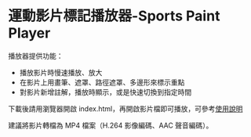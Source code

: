 # 運動影片標記播放器-Sports Paint Player

播放器提供功能：

* 播放影片時慢速播放、放大
* 在影片上用畫筆、遮罩、路徑遮罩、多邊形來標示重點
* 對影片新增註解，播放時顯示，或是快速切換到指定時間

下載後請用瀏覽器開啟 index.html，再開啟影片檔即可播放，可參考[使用說明](https://github.com/ottokang/Sports-Paint-Player/wiki/%E4%BD%BF%E7%94%A8%E8%AA%AA%E6%98%8E "運動影片標記播放器使用說明")

建議將影片轉檔為 MP4 檔案（H.264 影像編碼、AAC 聲音編碼）。
